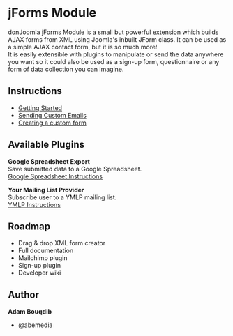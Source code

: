 jForms Module
======

donJoomla jForms Module is a small but powerful extension which builds AJAX forms from XML using Joomla's inbuilt JForm class. 
It can be used as a simple AJAX contact form, but it is so much more!  
It is easily extensible with plugins to manipulate or send the data anywhere you want so it could also be used as a sign-up form, questionnaire or any form of data collection you can imagine.


## Instructions
- [Getting Started](https://github.com/donJoomla/jforms/wiki/Getting-Started)
- [Sending Custom Emails](https://github.com/donJoomla/jforms/wiki/Sending-Custom-Emails)
- [Creating a custom form](https://github.com/donJoomla/jforms/wiki/Creating-a-custom-form)


## Available Plugins

**Google Spreadsheet Export**  
Save submitted data to a Google Spreadsheet.  
[Google Spreadsheet Instructions](https://github.com/donJoomla/jforms/wiki/Google-Spreadsheets-Plugin-Instructions)

**Your Mailing List Provider**  
Subscribe user to a YMLP mailing list.  
[YMLP Instructions](https://github.com/donJoomla/jforms/wiki/YMLP-Plugin-Instructions)


## Roadmap

- Drag & drop XML form creator
- Full documentation
- Mailchimp plugin
- Sign-up plugin
- Developer wiki

## Author

**Adam Bouqdib**
- @abemedia
